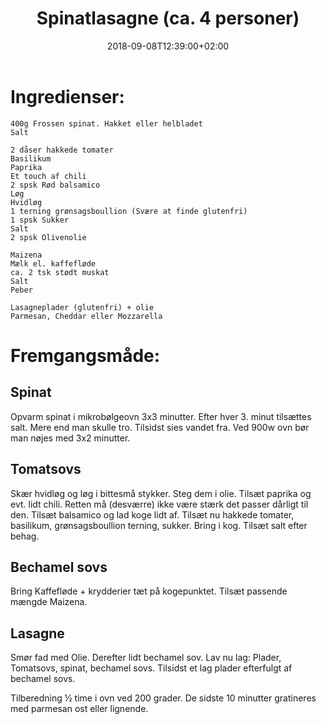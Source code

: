 ﻿---
title: "Spinatlasagne (ca. 4 personer)"
date: 2018-09-08T12:39:00+02:00
draft: false
---
# Ingredienser:

	400g Frossen spinat. Hakket eller helbladet
	Salt

	2 dåser hakkede tomater
	Basilikum
	Paprika
	Et touch af chili
	2 spsk Rød balsamico
	Løg
	Hvidløg
	1 terning grønsagsboullion (Svære at finde glutenfri)
	1 spsk Sukker
	Salt
	2 spsk Olivenolie

	Maizena
	Mælk el. kaffefløde
	ca. 2 tsk stødt muskat
	Salt
	Peber

	Lasagneplader (glutenfri) + olie
	Parmesan, Cheddar eller Mozzarella


# Fremgangsmåde:

## Spinat
Opvarm spinat i mikrobølgeovn 3x3 minutter. Efter hver 3. minut tilsættes salt. Mere end man skulle tro.
Tilsidst sies vandet fra. Ved 900w ovn bør man nøjes med 3x2 minutter.

## Tomatsovs
Skær hvidløg og løg i bittesmå stykker. Steg dem i olie. Tilsæt paprika og evt. lidt chili. Retten må (desværre) ikke være stærk det passer dårligt til den. Tilsæt balsamico og lad koge lidt af. Tilsæt nu hakkede tomater, basilikum, grønsagsboullion terning, sukker. Bring i kog. Tilsæt salt efter behag.

## Bechamel sovs
Bring Kaffefløde + krydderier tæt på kogepunktet. Tilsæt passende mængde Maizena.

## Lasagne
Smør fad med Olie. Derefter lidt bechamel sov. Lav nu lag: Plader, Tomatsovs, spinat, bechamel sovs. Tilsidst et lag plader efterfulgt af bechamel sovs.

Tilberedning ½ time i ovn ved 200 grader. De sidste 10 minutter gratineres med parmesan ost eller lignende.
